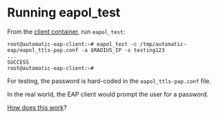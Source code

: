# Running eapol_test

From the [client container](client.md), run `eapol_test`:

```
root@automatic-eap-client:~# eapol_test -c /tmp/automatic-eap/eapol_ttls-pap.conf -a $RADIUS_IP -s testing123
...
SUCCESS
root@automatic-eap-client:~#
```

For testing, the password is hard-coded in the `eapol_ttls-pap.conf` file.

In the real world, the EAP client would prompt the user for a
password.

[How does this work](explanation.md)?
